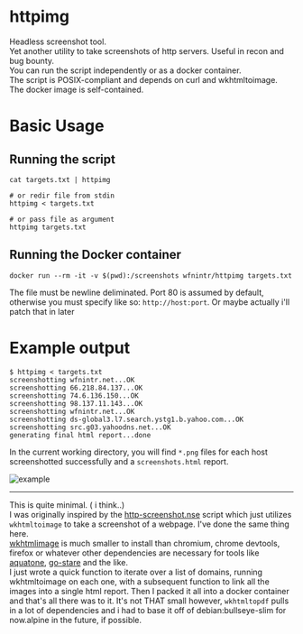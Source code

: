 # httpimg
Headless screenshot tool.  
Yet another utility to take screenshots of http servers. Useful in recon and bug bounty.  
You can run the script independently or as a docker container.   
The script is POSIX-compliant and depends on curl and wkhtmltoimage. The docker image is self-contained.   

# Basic Usage
## Running the script
```
cat targets.txt | httpimg
```
```
# or redir file from stdin
httpimg < targets.txt

# or pass file as argument
httpimg targets.txt
```

## Running the Docker container
```
docker run --rm -it -v $(pwd):/screenshots wfnintr/httpimg targets.txt
```
The file must be newline deliminated. Port 80 is assumed by default, otherwise you must specify like so: `http://host:port`. Or maybe actually i'll patch that in later

# Example output
```
$ httpimg < targets.txt
screenshotting wfnintr.net...OK
screenshotting 66.218.84.137...OK
screenshotting 74.6.136.150...OK
screenshotting 98.137.11.143...OK
screenshotting wfnintr.net...OK
screenshotting ds-global3.l7.search.ystg1.b.yahoo.com...OK
screenshotting src.g03.yahoodns.net...OK
generating final html report...done
```

In the current working directory, you will find `*.png` files for each host screenshotted successfully and a `screenshots.html` report.

![example](http://wfnintr.net/images/httpimg.png)

---

This is quite minimal. ( i think..)  
I was originally inspired by the [http-screenshot.nse](https://github.com/SpiderLabs/Nmap-Tools/blob/master/NSE/http-screenshot.nse) script which just utilizes `wkhtmltoimage` to take a screenshot of a webpage. I've done the same thing here.  
[wkhtmlimage](https://wkhtmltopdf.org/) is much smaller to install than chromium, chrome devtools, firefox or whatever other dependencies are necessary for tools like [aquatone](https://github.com/michenriksen/aquatone), [go-stare](https://github.com/dwisiswant0/go-stare) and the like.   
I just wrote a quick function to iterate over a list of domains, running wkhtmltoimage on each one, with a subsequent function to link all the images into a single html report.
Then I packed it all into a docker container and that's all there was to it.  It's not THAT small however, `wkhtmltopdf` pulls in a lot of dependencies and i had to base it off of debian:bullseye-slim for now.alpine in the future, if possible.  

